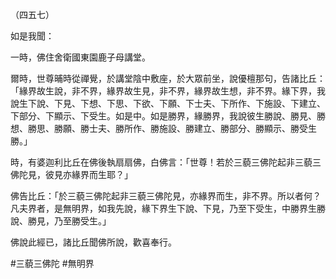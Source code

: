 （四五七）

如是我聞：

一時，佛住舍衛國東園鹿子母講堂。

爾時，世尊晡時從禪覺，於講堂陰中敷座，於大眾前坐，說優檀那句，告諸比丘：「緣界故生說，非不界，緣界故生見，非不界，緣界故生想，非不界。緣下界，我說生下說、下見、下想、下思、下欲、下願、下士夫、下所作、下施設、下建立、下部分、下顯示、下受生。如是中。如是勝界，緣勝界，我說彼生勝說、勝見、勝想、勝思、勝願、勝士夫、勝所作、勝施設、勝建立、勝部分、勝顯示、勝受生勝。」

時，有婆迦利比丘在佛後執扇扇佛，白佛言：「世尊！若於三藐三佛陀起非三藐三佛陀見，彼見亦緣界而生耶？」

佛告比丘：「於三藐三佛陀起非三藐三佛陀見，亦緣界而生，非不界。所以者何？凡夫界者，是無明界，如我先說，緣下界生下說、下見，乃至下受生，中勝界生勝說、勝見，乃至勝受生。」

佛說此經已，諸比丘聞佛所說，歡喜奉行。




#三藐三佛陀
#無明界
